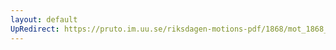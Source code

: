 ```yaml
---
layout: default
UpRedirect: https://pruto.im.uu.se/riksdagen-motions-pdf/1868/mot_1868__ak__87.pdf
---
```

